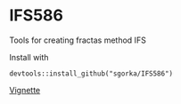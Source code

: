 
# IFS586

Tools for creating fractas method IFS

Install with 
```
devtools::install_github("sgorka/IFS586")
```

[Vignette]( http://htmlpreview.github.io/?https://github.com/sgorka/IFS586/blob/master/vignettes/IFS_vignette.html)

